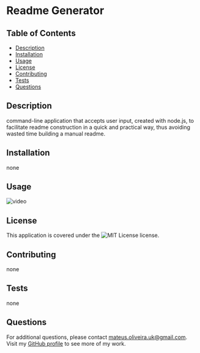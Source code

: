 # Readme Generator

  ## Table of Contents
  
  - [Description](#description)
  - [Installation](#installation)
  - [Usage](#usage)
  - [License](#license)
  - [Contributing](#contributing)
  - [Tests](#tests)
  - [Questions](#questions)

  ## Description
  
  command-line application that accepts user input, created with node.js, to facilitate readme construction in a quick and practical way, thus avoiding wasted time building a manual readme.

  ## Installation

  none

  ## Usage

  ![video](https://drive.google.com/file/d/1hm3BC_waE7oiFCQrbA3Y7AisCJd8TRJW/view)

  ## License

  This application is covered under the ![MIT License](https://img.shields.io/badge/License-MIT-green.svg) license.

  ## Contributing

  none

  ## Tests

  none

  ## Questions

  For additional questions, please contact mateus.oliveira.uk@gmail.com. Visit my [GitHub profile](https://github.com/mateusuk) to see more of my work.
  
  